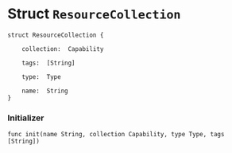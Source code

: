 # Struct `ResourceCollection`

```cadence
struct ResourceCollection {

    collection:  Capability

    tags:  [String]

    type:  Type

    name:  String
}
```


### Initializer

```cadence
func init(name String, collection Capability, type Type, tags [String])
```


